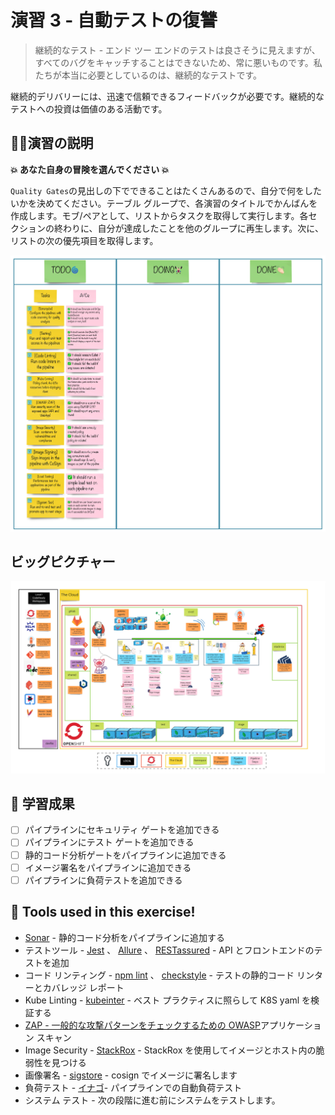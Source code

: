 # 演習 3 - 自動テストの復讐

> 継続的なテスト - エンド ツー エンドのテストは良さそうに見えますが、すべてのバグをキャッチすることはできないため、常に悪いものです。私たちが本当に必要としているのは、継続的なテストです。

継続的デリバリーには、迅速で信頼できるフィードバックが必要です。継続的なテストへの投資は価値のある活動です。

## 👨‍🍳演習の説明

**💥 あなた自身の冒険を選んでください 💥**

`Quality Gates`の見出しの下でできることはたくさんあるので、自分で何をしたいかを決めてください。テーブル グループで、各演習のタイトルでかんばんを作成します。モブ/ペアとして、リストからタスクを取得して実行します。各セクションの終わりに、自分が達成したことを他のグループに再生します。次に、リストの次の優先項目を取得します。

![team-kanban](images/team-kanban.jpg)

## ビッグピクチャー

![big-picture-pipeline-complete](images/big-picture-pipeline-complete.jpg)

## 🔮 学習成果

- [ ] パイプラインにセキュリティ ゲートを追加できる
- [ ] パイプラインにテスト ゲートを追加できる
- [ ] 静的コード分析ゲートをパイプラインに追加できる
- [ ] イメージ署名をパイプラインに追加できる
- [ ] パイプラインに負荷テストを追加できる

## 🔨 Tools used in this exercise!

- <span style="color:blue;"><a href="https://www.sonarqube.org/">Sonar</a></span> - 静的コード分析をパイプラインに追加する
- テストツール -
    <span style="color:blue;"><a href="https://jestjs.io/">Jest</a></span> 、
    <span style="color:blue;"><a href="https://github.com/allure-framework/allure2">Allure</a></span> 、
    <span style="color:blue;"><a href="https://quarkus.io/guides/getting-started-testing">RESTassured</a></span> - API とフロントエンドのテストを追加
- コード リンティング -
    <span style="color:blue;"><a href="https://www.npmjs.com/package/lint">npm lint</a></span> 、
    <span style="color:blue;"><a href="https://checkstyle.sourceforge.io">checkstyle</a></span> - テストの静的コード リンターとカバレッジ レポート
- Kube Linting -
    <span style="color:blue;"><a href="https://github.com/stackrox/kube-linter">kubeinter</a></span> - ベスト プラクティスに照らして K8S yaml を検証する
- <span style="color:blue;"><a href="https://owasp.org/www-project-zap">ZAP - 一般的な攻撃パターンをチェックするための OWASP</a></span>アプリケーション スキャン
- Image Security -
    <span style="color:blue;"><a href="https://www.stackrox.com">StackRox</a></span> - StackRox を使用してイメージとホスト内の脆弱性を見つける
- 画像署名 -
    <span style="color:blue;"><a href="https://www.sigstore.dev">sigstore</a></span> - cosign でイメージに署名します
- 負荷テスト -
    <span style="color:blue;"><a href="https://docs.locust.io/en/stable/index.html">イナゴ</a></span>- パイプラインでの自動負荷テスト
- システム テスト - 次の段階に進む前にシステムをテストします。
